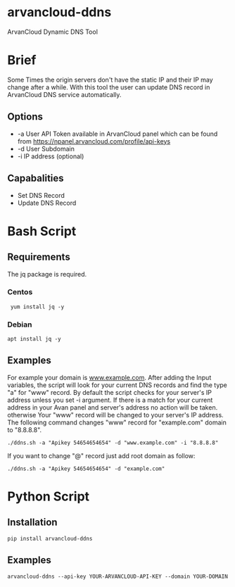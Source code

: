# arvancloud-ddns
ArvanCloud Dynamic DNS Tool

# Brief
Some Times the origin servers don't have the static IP and their IP may change after a while. With this tool the user can update DNS record in ArvanCloud DNS service automatically.

## Options
- -a User API Token available in ArvanCloud panel which can be found from https://npanel.arvancloud.com/profile/api-keys 
- -d User Subdomain
- -i IP address (optional)

## Capabalities
* Set DNS Record 
* Update DNS Record

# Bash Script

## Requirements
The jq package is required.

### Centos
```
 yum install jq -y
```
### Debian
```
apt install jq -y
```
## Examples
For example your domain is www.example.com. After adding the Input variables, the script will look for your current DNS records and find the type "a" for "www" record. By default the script checks for your server's IP address unless you set -i argument. If there is a match for your current address in your Avan panel and server's address no action will be taken. otherwise Your "www" record will be changed to your server's IP address. The following command changes "www" record for "example.com" domain to "8.8.8.8".
```
./ddns.sh -a "Apikey 54654654654" -d "www.example.com" -i "8.8.8.8"
```
If you want to change "@" record just add root domain as follow:
```
./ddns.sh -a "Apikey 54654654654" -d "example.com"
```

# Python Script

## Installation
    pip install arvancloud-ddns

## Examples
    arvancloud-ddns --api-key YOUR-ARVANCLOUD-API-KEY --domain YOUR-DOMAIN

